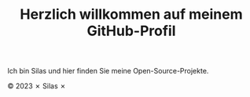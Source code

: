 <!DOCTYPE html>
<html lang="en">
<head>
    <meta charset="UTF-8">
    <meta name="viewport" content="width=device-width, initial-scale=1.0">
    <title>✗ Silas ✗</title>
</head>
<body>
    <header>
        <h1>Herzlich willkommen auf meinem GitHub-Profil</h1>
    </header>
    <main>
        <p>Ich bin Silas und hier finden Sie meine Open-Source-Projekte.</p>
    </main>
    <footer>
        <p>&copy; 2023 ✗ Silas ✗</p>
    </footer>
</body>
</html>
